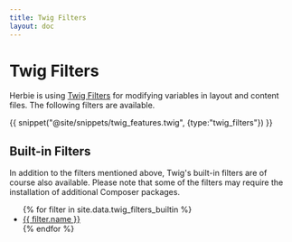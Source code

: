 ```yaml
---
title: Twig Filters
layout: doc
---
```


# Twig Filters

Herbie is using [Twig Filters](https://twig.symfony.com/doc/3.x/filters/index.html) for modifying variables in layout and content files.
The following filters are available.

{{ snippet("@site/snippets/twig_features.twig", {type:"twig_filters"}) }}

## Built-in Filters

In addition to the filters mentioned above, Twig's built-in filters are of course also available.
Please note that some of the filters may require the installation of additional Composer packages.

<ul>
{% for filter in site.data.twig_filters_builtin %}
<li><a href="https://twig.symfony.com/doc/3.x/filters/{{ filter.name }}.html" target="_blank">{{ filter.name }}</a></li>
{% endfor %}
</ul>
